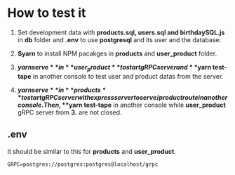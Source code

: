 # How to test it

1. Set development data with **products.sql, users.sql and birthdaySQL.js** in **db** folder and **.env** to use **postgresql** and its user and the database.

2. **$yarn** to install NPM pacakges in **products** and **user_product** folder. 

3. **$yarn serve** in **user_product** to start gRPC server and **$yarn test-tape** in another console to test user and product datas from the server.

4. **$yarn serve** in **products** to start gRPC server with express server to serve /product route in another console. Then, **$yarn test-tape** in another console while **user_product** gRPC server from **3.** are not closed.

## .env

It should be similar to this for **products** and **user_product**.

```console
GRPC=postgres://postgres:postgres@localhost/grpc
```
